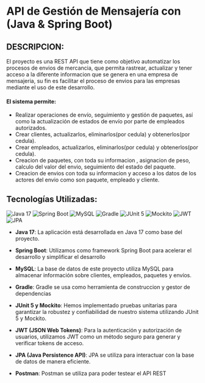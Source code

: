 # API de Gestión de Mensajería con  (Java & Spring Boot)
## DESCRIPCION:
El proyecto es una REST API que tiene como objetivo automatizar los procesos de envios de mercancia, que permita rastrear, actualizar y tener acceso a la diferente informacion que se genera en una empresa de mensajeria, su fin es facilitar el proceso de envios para las empresas mediante el uso de este desarrollo.

#### El sistema permite:
- Realizar operaciones de envío, seguimiento y gestión de paquetes, así como la actualización de estados de envío por parte de empleados autorizados.
- Crear clientes, actualizarlos, eliminarlos(por cedula) y obtenerlos(por cedula).
- Crear empleados, actualizarlos, eliminarlos(por cedula) y obtenerlos(por cedula).
- Creacion de paquetes, con toda su informacion , asignacion de peso, calculo del valor del envio, seguimiento del estado del paquete.
- Creacion de envios con toda su informacion y acceso a los datos de los actores del envio como son paquete, empleado y cliente.
## Tecnologías Utilizadas:


![Java 17](https://img.shields.io/badge/Java-17-red?style=for-the-badge&logo=java)
![Spring Boot](https://img.shields.io/badge/Spring%20Boot-3.1.3-green?style=for-the-badge&logo=spring)
![MySQL](https://img.shields.io/badge/MySQL-Database-blue?style=for-the-badge&logo=mysql)
![Gradle](https://img.shields.io/badge/Gradle-Build%20Tool-green?style=for-the-badge&logo=gradle)
![JUnit 5](https://img.shields.io/badge/JUnit%205-Testing-brightgreen?style=for-the-badge&logo=junit)
![Mockito](https://img.shields.io/badge/Mockito-Testing-orange?style=for-the-badge&logo=mockito)
![JWT](https://img.shields.io/badge/JWT-Authentication%20Token-yellow?style=for-the-badge&logo=jwt)
![JPA](https://img.shields.io/badge/JPA-Persistence%20API-blueviolet?style=for-the-badge&logo=jpa)

- **Java 17**: La aplicación está desarrollada en Java 17 como base del proyecto.

- **Spring Boot**: Utilizamos como framework Spring Boot para acelerar el desarrollo y simplificar el desarrollo

- **MySQL**: La base de datos de este proyecto utiliza MySQL para almacenar información sobre clientes, empleados, paquetes y envíos.

- **Gradle**: Gradle se usa como herramienta de construccion y gestor de dependencias

- **JUnit 5 y Mockito**: Hemos implementado pruebas unitarias para garantizar la robustez y confiabilidad de nuestro sistema utilizando JUnit 5 y Mockito.

- **JWT (JSON Web Tokens)**: Para la autenticación y autorización de usuarios, utilizamos JWT como un método seguro para generar y verificar tokens de acceso.

- **JPA (Java Persistence API)**: JPA se utiliza para interactuar con la base de datos de manera eficiente.

- **Postman**: Postman se utiliza para poder testear el API REST



